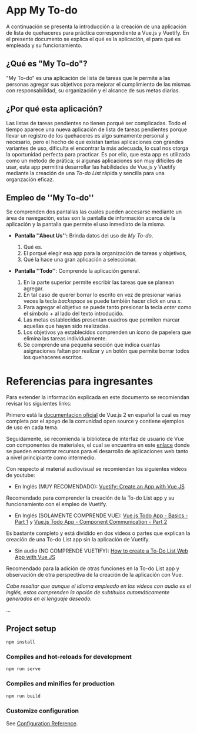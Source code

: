 # App My To-do
A continuación se presenta la introducción a la creación de una aplicación de lista de quehaceres para práctica correspondiente a Vue.js y Vuetify. En el presente documento se explica el qué es la aplicación, el para qué es empleada y su funcionamiento.


## ¿Qué es "My To-do"?
"My To-do" es una aplicación de lista de tareas que le permite a las personas agregar sus objetivos para mejorar el cumplimiento de las mismas con responsabilidad, su organización y el alcance de sus metas diarias.

## ¿Por qué esta aplicación?
Las listas de tareas pendientes no tienen porqué ser complicadas.  Todo el tiempo aparece una nueva aplicación de lista de tareas pendientes porque llevar un registro de los quehaceres es algo sumamente personal y necesario, pero el hecho de que existan tantas aplicaciones con grandes variantes de uso, dificulta el encontrar la más adecuada, lo cual nos otorga la oportunidad perfecta para practicar.  Es por ello, que esta app es utilizada como un método de prática; si algunas aplicaciones son muy difíciles de usar, esta app permitirá desarrollar las habilidades de Vue.js y Vuetify mediante la creación de una *To-do List*  rápida y sencilla para una organzación eficaz.

## Empleo de ''My To-do''
Se comprenden dos pantallas las cuales pueden accesarse mediante un área de navegación, estas son la pantalla de información acerca de la aplicación y la pantalla que permite el uso inmediato de la misma.

 - **Pantalla ''About Us'':**
Brinda datos del uso de *My To-do*. 
	 1. Qué es. 
	 2. El porqué elegir esa app para la organización de tareas y objetivos, 
	 3. Qué la hace  una gran aplicación a seleccionar.

 - **Pantalla ''Todo''**:
 Comprende la aplicación general.
	 1. En la parte superior permite escribir las tareas que se planean agregar.
	 2. En tal caso de querer borrar lo escrito en vez de presionar varias veces la tecla *backspace* se puede también hacer click en una *x*.
	 3. Para agregar el objetivo se puede tanto presionar la tecla *enter* como el símbolo *+* al lado del texto introducido.
	 4.  Las metas establecidas presentan cuadros que permiten marcar aquellas que hayan sido realizadas.
	 5. Los objetivos ya establecidos comprenden un ícono de papelera que elimina las tareas individualmente.
	 6. Se comprende una pequeña sección que indica cuantas asignaciones faltan por realizar y un botón que permite borrar todos los quehaceres escritos.


#  Referencias para ingresantes

  

Para extender la información explicada en este documento se recomiendan revisar los siguientes links:


Primero está la [documentacion oficial](https://es.vuejs.org/v2/guide/) de Vue.js 2 en español la cual es muy completa por el apoyo de la comunidad open source y contiene ejemplos de uso en cada tema.

Seguidamente, se recomienda la biblioteca de interfaz de usuario de Vue con componentes de materiales, el cual se encuentra en este [enlace](https://vuetifyjs.com/en/) donde se pueden encontrar recursos para el desarrollo de aplicaciones web tanto a nivel principiante como intermedio.

  

Con respecto al material audiovisual se recomiendan los siguientes videos de youtube:

-  En Inglés (MUY RECOMENDADO): [Vuetify: Create an App with Vue JS](https://www.youtube.com/watch?v=CjXgoYo86yY)

Recomendado para comprender la creación de la To-do List app y su funcionamiento con el empleo de Vuetify.


-  En Inglés (SOLAMENTE COMPRENDE VUE): [Vue.js Todo App - Basics - Part 1](https://www.youtube.com/watch?v=A5S23KS_-bU&list=PLEhEHUEU3x5q-xB1On4CsLPts0-rZ9oos) y [Vue.js Todo App - Component Communication - Part 2](https://www.youtube.com/watch?v=4WwzOZzoUUg&list=PLEhEHUEU3x5q-xB1On4CsLPts0-rZ9oos&index=2)

Es bastante completo y está dividido en dos videos o partes que explican la creación de una To-do List app sin la aplicación de Vuetify.


-  Sin audio (NO COMPRENDE VUETIFY): [How to create a To-Do List Web App with Vue JS](https://www.youtube.com/watch?v=KGsIQQXWSR4)

Recomendado para la adición de otras funciones en la To-do List app y observación de otra perspectiva de la creación de la aplicación con Vue.



*Cabe resaltar que aunque el idioma empleado en los videos con audio es el inglés, estos comprenden la opción de subtítulos automáticamente generados en el lenguaje deseado.*






...





## Project setup
```
npm install
```

### Compiles and hot-reloads for development
```
npm run serve
```

### Compiles and minifies for production
```
npm run build
```

### Customize configuration
See [Configuration Reference](https://cli.vuejs.org/config/).

